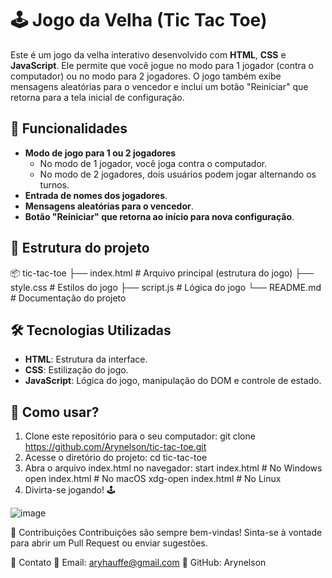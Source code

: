# 🕹️ Jogo da Velha (Tic Tac Toe)

Este é um jogo da velha interativo desenvolvido com **HTML**, **CSS** e **JavaScript**. Ele permite que você jogue no modo para 1 jogador (contra o computador) ou no modo para 2 jogadores. O jogo também exibe mensagens aleatórias para o vencedor e inclui um botão "Reiniciar" que retorna para a tela inicial de configuração.

## 🚀 Funcionalidades

- **Modo de jogo para 1 ou 2 jogadores**
  - No modo de 1 jogador, você joga contra o computador.
  - No modo de 2 jogadores, dois usuários podem jogar alternando os turnos.
- **Entrada de nomes dos jogadores**.
- **Mensagens aleatórias para o vencedor**.
- **Botão "Reiniciar" que retorna ao início para nova configuração**.

## 📂 Estrutura do projeto

📦 tic-tac-toe 
 ├── index.html # Arquivo principal (estrutura do jogo)
 ├── style.css # Estilos do jogo
 ├── script.js # Lógica do jogo 
 └── README.md # Documentação do projeto


## 🛠️ Tecnologias Utilizadas

- **HTML**: Estrutura da interface.
- **CSS**: Estilização do jogo.
- **JavaScript**: Lógica do jogo, manipulação do DOM e controle de estado.

## 📖 Como usar?

1. Clone este repositório para o seu computador:
   git clone https://github.com/Arynelson/tic-tac-toe.git
2. Acesse o diretório do projeto:
   cd tic-tac-toe
3. Abra o arquivo index.html no navegador:
   start index.html # No Windows
   open index.html  # No macOS
   xdg-open index.html # No Linux
 4. Divirta-se jogando! 🕹️
    
![image](https://github.com/user-attachments/assets/ce19d76a-7992-46a8-8d75-02b90aa57ab5)

🤝 Contribuições
Contribuições são sempre bem-vindas! Sinta-se à vontade para abrir um Pull Request ou enviar sugestões.

📧 Contato
📩 Email: aryhauffe@gmail.com
🔗 GitHub: Arynelson


